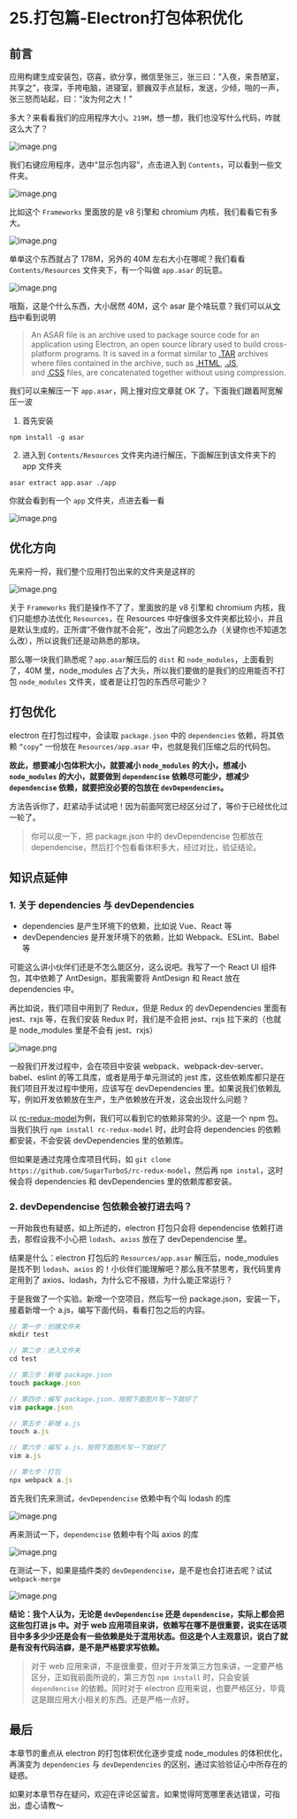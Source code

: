 # 25.打包篇-Electron打包体积优化

## 前言

应用构建生成安装包，窃喜，欲分享，微信至张三，张三曰：“入夜，来吾陋室，共享之”，夜深，手挎电脑，进寝室，颤巍双手点鼠标，发送，少倾，啪的一声，张三怒而站起，曰：“汝为何之大！”

多大？来看看我们的应用程序大小。`219M`，想一想，我们也没写什么代码，咋就这么大了？

![image.png](./images/29ef6c67f7774fc9ac80701f3076d0d8~tplv-k3u1fbpfcp-watermark.image.png)

我们右键应用程序，选中“显示包内容”，点击进入到 `Contents`，可以看到一些文件夹。

![image.png](./images/c11efd0629e049df8620f884a993b0d9~tplv-k3u1fbpfcp-watermark.image.png)

比如这个 `Frameworks` 里面放的是 v8 引擎和 chromium 内核，我们看看它有多大。

![image.png](./images/40b1d3136a1b453eaeda912932b6b9e6~tplv-k3u1fbpfcp-watermark.image.png)

单单这个东西就占了 178M，另外的 40M 左右大小在哪呢？我们看看 `Contents/Resources` 文件夹下，有一个叫做 `app.asar` 的玩意。

![image.png](./images/4a4c9bac65464eda8533db9f8d32c07b~tplv-k3u1fbpfcp-watermark.image.png)

哦豁，这是个什么东西，大小居然 40M，这个 asar 是个啥玩意？我们可以从[文档](https://fileinfo.com/extension/asar)中看到说明

> An ASAR file is an archive used to package source code for an application using Electron, an open source library used to build cross-platform programs. It is saved in a format similar to [.TAR](https://fileinfo.com/extension/tar) archives where files contained in the archive, such as [.HTML](https://fileinfo.com/extension/html), [.JS](https://fileinfo.com/extension/js), and [.CSS](https://fileinfo.com/extension/css) files, are concatenated together without using compression.

我们可以来解压一下 `app.asar`，网上搜对应文章就 OK 了。下面我们跟着阿宽解压一波

1. 首先安装

```
npm install -g asar
```

2. 进入到 `Contents/Resources` 文件夹内进行解压，下面解压到该文件夹下的 app 文件夹

```
asar extract app.asar ./app
```

你就会看到有一个 `app` 文件夹，点进去看一看

![image.png](./images/e111c11458ff4a1ea205c78d41685bca~tplv-k3u1fbpfcp-watermark.image.png)

## 优化方向

先来捋一捋，我们整个应用打包出来的文件夹是这样的

![image.png](./images/228c849b88004b79a1472de99c8e1b89~tplv-k3u1fbpfcp-watermark.image.png)

关于 `Frameworks` 我们是操作不了了，里面放的是 v8 引擎和 chromium 内核，我们只能想办法优化 `Resources`，在 Resources 中好像很多文件夹都比较小，并且是默认生成的，正所谓“不做作就不会死”，改出了问题怎么办（关键你也不知道怎么改），所以说我们还是动熟悉的那块。

那么哪一块我们熟悉呢？`app.asar`解压后的 `dist` 和 `node_modules`，上面看到了，40M 里，node_modules 占了大头，所以我们要做的是我们的应用能否不打包 `node_modules` 文件夹，或者是让打包的东西尽可能少？

## 打包优化

electron 在打包过程中，会读取 `package.json` 中的 `dependencies` 依赖，将其依赖 `“copy”` 一份放在 `Resources/app.asar` 中，也就是我们压缩之后的代码包。

**故此，想要减小包体积大小，就要减小 `node_modules` 的大小，想减小 `node_modules` 的大小，就要做到 `dependencise` 依赖尽可能少，想减少 `dependencise` 依赖，就要把没必要的包放在 `devDependencies`。**

方法告诉你了，赶紧动手试试吧！因为前面阿宽已经区分过了，等价于已经优化过一轮了。

> 你可以皮一下，把 package.json 中的 devDependencise 包都放在 dependencise，然后打个包看看体积多大，经过对比，验证结论。

## 知识点延伸

### 1. 关于 dependencies 与 devDependencies

- dependencies 是产生环境下的依赖，比如说 Vue、React 等
- devDependencies 是开发环境下的依赖，比如 Webpack、ESLint、Babel 等

可能这么讲小伙伴们还是不怎么能区分，这么说吧。我写了一个 React UI 组件包，其中依赖了 AntDesign，那我需要将 AntDesign 和 React 放在 dependencies 中。

再比如说，我们项目中用到了 Redux，但是 Redux 的 devDependencies 里面有 jest、rxjs 等，在我们安装 Redux 时，我们是不会把 jest、rxjs 拉下来的（也就是 node_modules 里是不会有 jest、rxjs）

![image.png](./images/1fbcb48a9e8a46bcb5eb11c7bf7bb471~tplv-k3u1fbpfcp-watermark.image.png)

一般我们开发过程中，会在项目中安装 webpack、webpack-dev-server、babel、eslint 的等工具库，或者是用于单元测试的 jest 库，这些依赖库都只是在我们项目开发过程中使用，应该写在 devDependencies 里。如果说我们依赖乱写，例如开发依赖放在生产，生产依赖放在开发，这会出现什么问题？

以 [rc-redux-model](https://github.com/SugarTurboS/rc-redux-model/blob/master/package.json)为例，我们可以看到它的依赖非常的少。这是一个 npm 包。当我们执行 `npm install rc-redux-model` 时，此时会将 dependencies 的依赖都安装，不会安装 devDependencies 里的依赖库。

但如果是通过克隆仓库项目代码，如 `git clone https://github.com/SugarTurboS/rc-redux-model`，然后再 `npm instal`，这时候会将 dependencies 和 devDependencies 里的依赖库都安装。

### 2. devDependencise 包依赖会被打进去吗？

一开始我也有疑惑，如上所述的，electron 打包只会将 dependencise 依赖打进去，那假设我不小心把 `lodash`、`axios` 放在了 devDependencise 里。

结果是什么：electron 打包后的 `Resources/app.asar` 解压后，node_modules 是找不到 `lodash`、`axios` 的！小伙伴们能理解吧？那么我不禁思考，我代码里肯定用到了 axios、lodash，为什么它不报错，为什么能正常运行？

于是我做了一个实验。新增一个空项目，然后写一份 package.json，安装一下，接着新增一个 a.js，编写下面代码，看看打包之后的内容。

```js
// 第一步：创建文件夹
mkdir test

// 第二步：进入文件夹
cd test

// 第三步：新增 package.json
touch package.json

// 第四步：编写 package.json，按照下面图片写一下就好了
vim package.json

// 第五步：新增 a.js
touch a.js

// 第六步：编写 a.js，按照下面图片写一下就好了
vim a.js

// 第七步：打包
npx webpack a.js
```

首先我们先来测试，`devDependencise` 依赖中有个叫 lodash 的库

![image.png](./images/900ea08f589c4522ba71703c0862282a~tplv-k3u1fbpfcp-watermark.image.png)

再来测试一下，`dependencise` 依赖中有个叫 axios 的库

![image.png](./images/d768099f3d964afc817fb0f65a69f177~tplv-k3u1fbpfcp-watermark.image.png)

在测试一下，如果是插件类的 `devDependencise`，是不是也会打进去呢？试试 `webpack-merge`

![image.png](./images/74a500f04cee4c459b6b89d84805ee35~tplv-k3u1fbpfcp-watermark.image.png)

**结论：我个人认为，无论是 `devDependencise` 还是 `dependencise`，实际上都会把这些包打进 js 中。对于 web 应用项目来讲，依赖写在哪不是很重要，说实在话项目中多多少少还是会有一些依赖是处于混用状态。但这是个人主观意识，说白了就是有没有代码洁癖，是不是严格要求写依赖。**

> 对于 web 应用来讲，不是很重要，但对于开发第三方包来讲，一定要严格区分，正如我前面所说的，第三方包 `npm install` 时，只会安装 `dependencise` 的依赖。同时对于 electron 应用来说，也要严格区分，毕竟这是跟应用大小相关的东西。还是严格一点好。

## 最后

本章节的重点从 electron 的打包体积优化逐步变成 node_modules 的体积优化，再演变为 `dependencies` 与 `devDependencies` 的区别，通过实验验证心中所存在的疑惑。

如果对本章节存在疑问，欢迎在评论区留言。如果觉得阿宽哪里表达错误，可指出，虚心请教～
